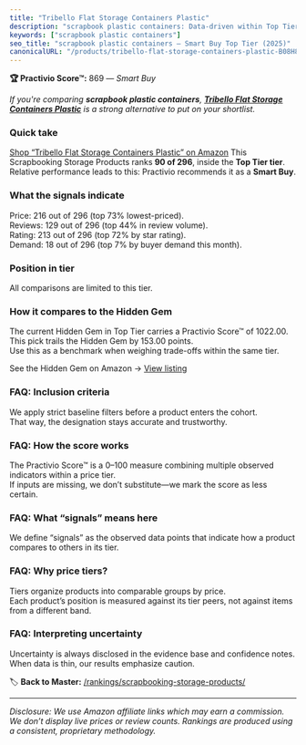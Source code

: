 ```yaml
---
title: "Tribello Flat Storage Containers Plastic"
description: "scrapbook plastic containers: Data-driven within Top Tier ranking using the Practivio Score™. Positioned by quality, value, demand, findability, momentum."
keywords: ["scrapbook plastic containers"]
seo_title: "scrapbook plastic containers — Smart Buy Top Tier (2025)"
canonicalURL: "/products/tribello-flat-storage-containers-plastic-B08H8WBG8K/"
---
```


**🏆 Practivio Score™:** 869 — _Smart Buy_


*If you're comparing **scrapbook plastic containers**, **[Tribello Flat Storage Containers Plastic](https://www.amazon.com/dp/B08H8WBG8K?tag=practivio-20)** is a strong alternative to put on your shortlist.*
### Quick take
[Shop “Tribello Flat Storage Containers Plastic” on Amazon](https://www.amazon.com/dp/B08H8WBG8K?tag=practivio-20)
This Scrapbooking Storage Products ranks **90 of 296**, inside the **Top Tier tier**.  
Relative performance leads to this: Practivio recommends it as a **Smart Buy**.

### What the signals indicate
Price: 216 out of 296 (top 73% lowest-priced).  
Reviews: 129 out of 296 (top 44% in review volume).  
Rating: 213 out of 296 (top 72% by star rating).  
Demand: 18 out of 296 (top 7% by buyer demand this month).

### Position in tier
All comparisons are limited to this tier.

### How it compares to the Hidden Gem
The current Hidden Gem in Top Tier carries a Practivio Score™ of 1022.00.  
This pick trails the Hidden Gem by 153.00 points.  
Use this as a benchmark when weighing trade-offs within the same tier.  

See the Hidden Gem on Amazon → [View listing](https://www.amazon.com/dp/B08V21RXFY?tag=practivio-20)

### FAQ: Inclusion criteria
We apply strict baseline filters before a product enters the cohort.  
That way, the designation stays accurate and trustworthy.

### FAQ: How the score works
The Practivio Score™ is a 0–100 measure combining multiple observed indicators within a price tier.  
If inputs are missing, we don’t substitute—we mark the score as less certain.

### FAQ: What “signals” means here
We define “signals” as the observed data points that indicate how a product compares to others in its tier.

### FAQ: Why price tiers?
Tiers organize products into comparable groups by price.  
Each product’s position is measured against its tier peers, not against items from a different band.

### FAQ: Interpreting uncertainty
Uncertainty is always disclosed in the evidence base and confidence notes.  
When data is thin, our results emphasize caution.


🏷️ **Back to Master:** [/rankings/scrapbooking-storage-products/](/rankings/scrapbooking-storage-products/)

---
_Disclosure: We use Amazon affiliate links which may earn a commission. We don’t display live prices or review counts. Rankings are produced using a consistent, proprietary methodology._
